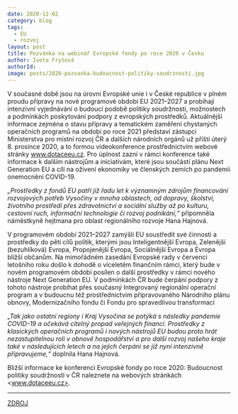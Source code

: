 ```yaml
---
date: 2020-12-02
category: blog
tags:
  - EU
  - rozvoj
layout: post
title: Pozvánka na webinář Evropské fondy po roce 2020 v Česku
author: Iveta Fryšová
authorId:  
image: posts/2020-pozvanka-budoucnost-politiky-soudrznosti.jpg
---
```


V současné době jsou na úrovni Evropské unie i v České republice v plném proudu přípravy na nové programové období EU 2021–2027 a probíhají intenzivní vyjednávání o budoucí podobě politiky soudržnosti, možnostech a podmínkách poskytování podpory z evropských prostředků. Aktuálnější informace zejména o stavu přípravy a tematickém zaměření chystaných operačních programů na období po roce 2021 představí zástupci Ministerstva pro místní rozvoj ČR a dalších národních orgánů už příští úterý 8. prosince 2020, a to formou videokonference prostřednictvím webové stránky www.dotaceeu.cz. Pro úplnost zazní v rámci konference také informace k dalším nástrojům a iniciativám, které jsou součástí plánu Next Generation EU a cílí na oživení ekonomiky ve členských zemích po pandemii onemocnění COVID-19.
 
*„Prostředky z fondů EU patří již řadu let k významným zdrojům financování rozvojových potřeb Vysočiny v mnoha oblastech, od dopravy, školství, životního prostředí přes zdravotnictví a sociální služby až po kulturu, cestovní ruch, informační technologie či rozvoj podnikání,“* připomněla náměstkyně hejtmana pro oblast regionálního rozvoje Hana Hajnová.

V programovém období 2021–2027 zamýšlí EU soustředit své činnosti a prostředky do pěti cílů politik, kterými jsou Inteligentnější Evropa, Zelenější (bezuhlíková) Evropa, Propojenější Evropa, Sociálnější Evropa a Evropa bližší občanům. Na mimořádném zasedání Evropské rady v červenci letošního roku došlo k dohodě o víceletém finančním rámci, který bude v novém programovém období posílen o další prostředky v rámci nového nástroje Next Generation EU. V podmínkách ČR bude čerpání podpory z tohoto nástroje probíhat přes současný Integrovaný regionální operační program a v budoucnu též prostřednictvím připravovaného Národního plánu obnovy, Modernizačního fondu či Fondu pro spravedlivou transformaci

*„Tak jako ostatní regiony i Kraj Vysočina se potýká s následky pandemie COVID-19 a očekává citelný propad veřejných financí. Prostředky z klasických operačních programů i nových nástrojů EU budou proto hrát nezastupitelnou roli v obnově hospodářství a pro další rozvoj našeho kraje také v následujících letech a na jejich čerpání se již nyní intenzivně připravujeme,“* doplnila Hana Hajnová.

Bližší informace ke konferenci Evropské fondy po roce 2020: Budoucnost politiky soudržnosti v ČR naleznete na webových stránkách <www.dotaceeu.cz>.

---

[ZDROJ](https://www.kr-vysocina.cz/evropske-fondy-po-roce-2020-budoucnost-politiky-soudrznosti-v-cesku/d-4104323/p1=110316)

